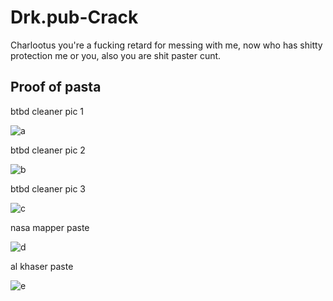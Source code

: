 # Drk.pub-Crack
Charlootus you're a fucking retard for messing with me, now who has shitty protection me or you, also you are shit paster cunt.


## Proof of pasta


btbd cleaner pic 1

![a](./proof_of_paste/a.png)



btbd cleaner pic 2

![b](./proof_of_paste/b.png)




btbd cleaner pic 3

![c](./proof_of_paste/c.png)



nasa mapper paste

![d](./proof_of_paste/d.png)



al khaser paste

![e](./proof_of_paste/e.png)
